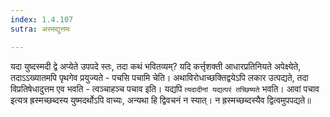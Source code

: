 ```yaml
---
index: 1.4.107
sutra: अस्मद्युत्तमः

---
```

   यदा युष्दस्मदी द्वे अप्येते उपपदे स्तः, तदा कथं भवितव्यम्? यदि कर्त्तृशक्ती आधारप्रतिनियते अपेक्ष्येते, तदाऽ‌ऽख्यातमपि पृथगेव प्रयुज्यते -  पचसि पचामि चेति। अथाविरोधाच्छक्तिद्वयेऽपि लकार उत्पद्यते, तदा विप्रतिषेधादुत्तम एव भवति -  त्वञ्चाहञ्च पचाव इति। यद्यपि `त्यदादीनां यद्यत्परं तच्छिष्यते` भवति। आवां पचाव इत्यत्र ह्रस्मच्छब्दस्य युष्मदर्थोऽपि वाच्यः, अन्यथा हि द्विवचनं न स्यात्। न ह्रस्मच्छब्दस्यैव द्वित्वमुपपद्यते॥